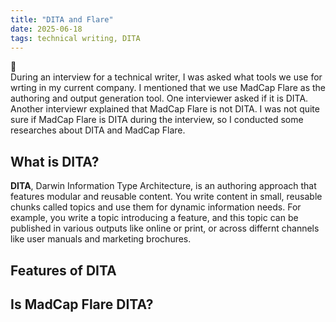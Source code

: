 ```yaml
---
title: "DITA and Flare"
date: 2025-06-18
tags: technical writing, DITA
---
```

:office: <br>
During an interview for a technical writer, I was asked what tools we use for wrting in my current company. I mentioned that we use MadCap Flare as the authoring and output generation tool. One interviewer asked if it is DITA. Another interviewr explained that MadCap Flare is not DITA. I was not quite sure if MadCap Flare is DITA during the interview, so I conducted some researches about DITA and MadCap Flare. 

## What is DITA?
**DITA**, Darwin Information Type Architecture, is an authoring approach that features modular and reusable content. You write content in small, reusable chunks called topics and use them for dynamic information needs. For example, you write a topic introducing a feature, and this topic can be published in various outputs like online or print, or across differnt channels like user manuals and marketing brochures. 

## Features of DITA

## Is MadCap Flare DITA? 
